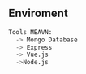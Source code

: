 ## Enviroment

```python
Tools MEAVN:
  -> Mongo Database
  -> Express
  -> Vue.js
  ->Node.js

```
